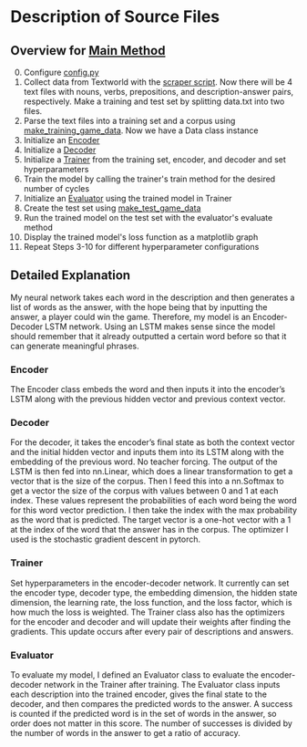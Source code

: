 # Description of Source Files

## Overview for [Main Method](src/main.py)

0. Configure [config.py](src/config.py)
1. Collect data from Textworld with the [scraper script](scripts/scraper.py). Now there will be 4 text files with nouns, verbs, prepositions, and description-answer pairs, respectively. Make a training and test set by splitting data.txt into two files.
2. Parse the text files into a training set and a corpus using [make_training_game_data](src/data.py). Now we have a Data class instance
3. Initialize an [Encoder](src/encoder.py)
4. Initialize a [Decoder](src/decoder.py)
5. Initialize a [Trainer](src/trainer.py) from the training set, encoder, and decoder and set hyperparameters
6. Train the model by calling the trainer's train method for the desired number of cycles
7. Initialize an [Evaluator](src/evaluator.py) using the trained model in Trainer
8. Create the test set using [make_test_game_data](src/data.py)
9. Run the trained model on the test set with the evaluator's evaluate method
10. Display the trained model's loss function as a matplotlib graph
11. Repeat Steps 3-10 for different hyperparameter configurations

## Detailed Explanation

My neural network takes each word in the description and then generates a list of words as the answer, with the hope being that by inputting the answer, a player could win the game. Therefore, my model is an Encoder-Decoder LSTM network. Using an LSTM makes sense since the model should remember that it already outputted a certain word before so that it can generate meaningful phrases. 

### Encoder

The Encoder class embeds the word and then inputs it into the encoder’s LSTM along with the previous hidden vector and previous context vector. 

### Decoder

For the decoder, it takes the encoder’s final state as both the context vector and the initial hidden vector and inputs them into its LSTM along with the embedding of the previous word. No teacher forcing. The output of the LSTM is then fed into nn.Linear, which does a linear transformation to get a vector that is the size of the corpus. Then I feed this into a nn.Softmax to get a vector the size of the corpus with values between 0 and 1 at each index. These values represent the probabilities of each word being the word for this word vector prediction. I then take the index with the max probability as the word that is predicted. The target vector is a one-hot vector with a 1 at the index of the word that the answer has in the corpus. The optimizer I used is the stochastic gradient descent in pytorch. 

### Trainer

Set hyperparameters in the encoder-decoder network. It currently can set the encoder type, decoder type, the embedding dimension, the hidden state dimension, the learning rate, the loss function, and the loss factor, which is how much the loss is weighted. The Trainer class also has the optimizers for the encoder and decoder and will update their weights after finding the gradients. This update occurs after every pair of descriptions and answers.

### Evaluator

To evaluate my model, I defined an Evaluator class to evaluate the encoder-decoder network in the Trainer after training. The Evaluator class inputs each description into the trained encoder, gives the final state to the decoder, and then compares the predicted words to the answer. A success is counted if the predicted word is in the set of words in the answer, so order does not matter in this score. The number of successes is divided by the number of words in the answer to get a ratio of accuracy.
